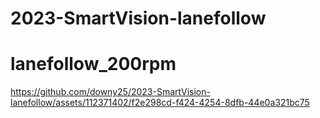 # 2023-SmartVision-lanefollow

# lanefollow_200rpm
https://github.com/downy25/2023-SmartVision-lanefollow/assets/112371402/f2e298cd-f424-4254-8dfb-44e0a321bc75

